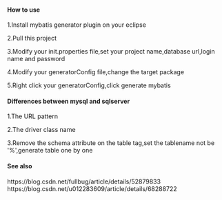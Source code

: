 <h4>How to use</h4>

<p>1.Install mybatis generator plugin on your eclipse</p>
<p>2.Pull this project</p>
<p>3.Modify your init.properties file,set your project name,database url,login name and password </p>
<p>4.Modify your generatorConfig file,change the target package</p>
<p>5.Right click your generatorConfig,click generate mybatis</p>

<h4>Differences between mysql and sqlserver</h4>
<p>1.The URL pattern</p>
<p>2.The driver class name</p>
<p>3.Remove the schema attribute on the table tag,set the tablename not be '%',generate table one by one</p>

<h4>See also</h4>
<a>https://blog.csdn.net/fullbug/article/details/52879833</a></br>
<a>https://blog.csdn.net/u012283609/article/details/68288722</a>
